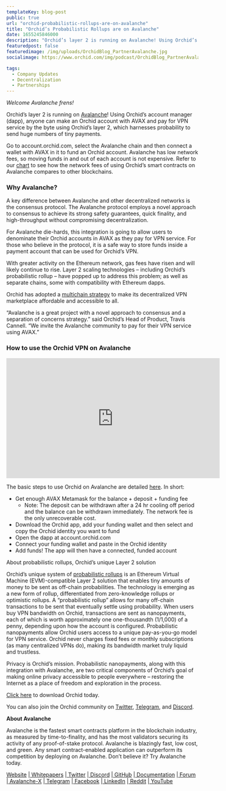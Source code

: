 ```yaml
---
templateKey: blog-post
public: true
url: "orchid-probabilistic-rollups-are-on-avalanche"
title: "Orchid’s Probabilistic Rollups are on Avalanche"
date: 1655245846000
description: "Orchid’s layer 2 is running on Avalanche! Using Orchid’s account manager (dapp), anyone can make an Orchid account with AVAX and pay for VPN service by the byte using Orchid’s layer 2, which harnesses probability to send huge numbers of tiny payments."
featuredpost: false
featuredimage: /img/uploads/OrchidBlog_PartnerAvalanche.jpg
socialimage: https://www.orchid.com/img/podcast/OrchidBlog_PartnerAvalanche.jpg

tags:
  - Company Updates
  - Decentralization
  - Partnerships
---
```


_Welcome Avalanche frens!_

Orchid’s layer 2 is running on [Avalanche](https://www.avax.network/)! Using Orchid’s account manager (dapp), anyone can make an Orchid account with AVAX and pay for VPN service by the byte using Orchid’s layer 2, which harnesses probability to send huge numbers of tiny payments.

Go to account.orchid.com, select the Avalanche chain and then connect a wallet with AVAX in it to fund an Orchid account. Avalanche has low network fees, so moving funds in and out of each account is not expensive. Refer to our [chart](https://www.orchid.com/join) to see how the network fees of using Orchid’s smart contracts on Avalanche compares to other blockchains. 

### Why Avalanche? 

A key difference between Avalanche and other decentralized networks is the consensus protocol. The Avalanche protocol employs a novel approach to consensus to achieve its strong safety guarantees, quick finality, and high-throughput without compromising decentralization.

For Avalanche die-hards, this integration is going to allow users to denominate their Orchid accounts in AVAX as they pay for VPN service. For those who believe in the protocol, it is a safe way to store funds inside a payment account that can be used for Orchid’s VPN.

With greater activity on the Ethereum network, gas fees have risen and will likely continue to rise. Layer 2 scaling technologies – including Orchid’s probabilistic rollup – have popped up to address this problem; as well as separate chains, some with compatibility with Ethereum dapps. 

Orchid has adopted a [multichain strategy](https://blog.orchid.com/orchid-nanopayments-now-streaming-on-8-blockchains/) to make its decentralized VPN marketplace affordable and accessible to all. 

“Avalanche is a great project with a novel approach to consensus and a separation of concerns strategy.” said Orchid’s Head of Product, Travis Cannell. “We invite the Avalanche community to pay for their VPN service using AVAX.”

### How to use the Orchid VPN on Avalanche

<iframe width="560" height="315" src="https://www.youtube-nocookie.com/embed/hUPglFeVt14" title="YouTube video player" frameborder="0" allow="accelerometer; autoplay; clipboard-write; encrypted-media; gyroscope; picture-in-picture" allowfullscreen></iframe>

The basic steps to use Orchid on Avalanche are detailed [here](https://orchid.com/join). In short:

* Get enough AVAX Metamask for the balance + deposit + funding fee
    * Note: The deposit can be withdrawn after a 24 hr cooling off period and the balance can be withdrawn immediately. The network fee is the only unrecoverable cost.
* Download the Orchid app, add your funding wallet and then select and copy the Orchid identity you want to fund
* Open the dapp at account.orchid.com
* Connect your funding wallet and paste in the Orchid identity
* Add funds! The app will then have a connected, funded account

About probabilistic rollups, Orchid’s unique Layer 2 solution

Orchid’s unique system of [probabilistic rollups](https://medium.com/orchid-labs/probabilistic-nanopayments-4aa423c3f22f) is an Ethereum Virtual Machine (EVM)-compatible Layer 2 solution that enables tiny amounts of money to be sent as off-chain probabilities. The technology is emerging as a new form of rollup, differentiated from zero-knowledge rollups or optimistic rollups. A “probabilistic rollup” allows for many off-chain transactions to be sent that eventually settle using probability. When users buy VPN bandwidth on Orchid, transactions are sent as nanopayments, each of which is worth approximately one one-thousandth (1/1,000) of a penny, depending upon how the account is configured. Probabilistic nanopayments allow Orchid users access to a unique pay-as-you-go model for VPN service. Orchid never charges fixed fees or monthly subscriptions (as many centralized VPNs do), making its bandwidth market truly liquid and trustless.

Privacy is Orchid’s mission. Probabilistic nanopayments, along with this integration with Avalanche, are two critical components of Orchid’s goal of making online privacy accessible to people everywhere – restoring the Internet as a place of freedom and exploration in the process.

[Click here](http://orchid.com/download) to download Orchid today. 

You can also join the Orchid community on [Twitter](https://twitter.com/OrchidProtocol?ref_src=twsrc%5Egoogle%7Ctwcamp%5Eserp%7Ctwgr%5Eauthor), [Telegram](https://www.t.me/OrchidOfficial), and [Discord](https://discord.com/invite/GDbxmjxX9F). 

**About Avalanche**

Avalanche is the fastest smart contracts platform in the blockchain industry, as measured by time-to-finality, and has the most validators securing its activity of any proof-of-stake protocol. Avalanche is blazingly fast, low cost, and green. Any smart contract-enabled application can outperform its competition by deploying on Avalanche. Don’t believe it? Try Avalanche today.

[Website](https://avax.network/) |[ Whitepapers](https://avalabs.org/whitepapers) |[ Twitter](https://twitter.com/avalancheavax) |[ Discord](https://chat.avalabs.org/) |[ GitHub](https://github.com/ava-labs) |[ Documentation](https://docs.avax.network/) |[ Forum](https://forum.avax.network/) |[ Avalanche-X](https://avalabs.org/avalanche-x) |[ Telegram](https://t.me/avalancheavax) |[ Facebook](https://facebook.com/avalancheavax) |[ LinkedIn](https://linkedin.com/company/avalancheavax) |[ Reddit](https://reddit.com/r/avax) |[ YouTube](https://www.youtube.com/c/Avalancheavax)

